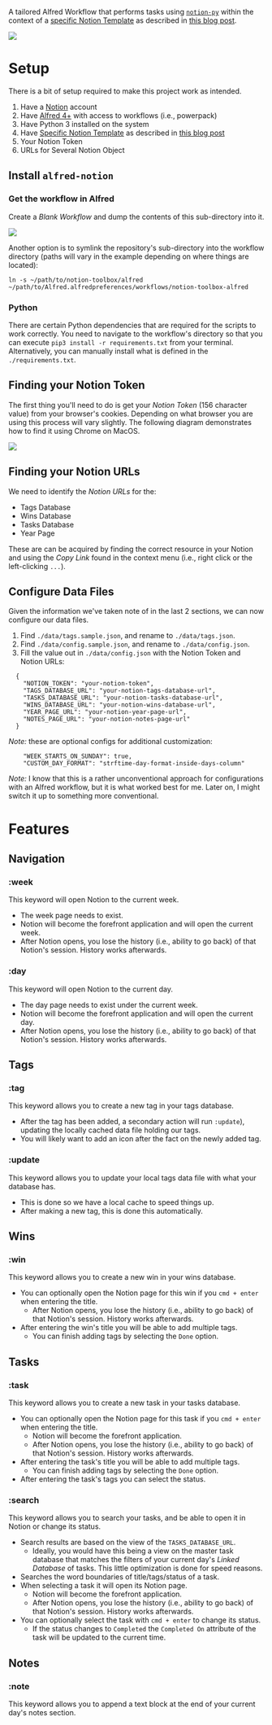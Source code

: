 A tailored Alfred Workflow that performs tasks using [`notion-py`](https://github.com/jamalex/notion-py) within the context of a [specific Notion Template](https://www.notion.so/Week-Template-0a7ac4d03082417c929176b5ea1df07e) as described in [this blog post](https://kevinjalbert.com/my-weekly-notion-setup/).

![](./alfred-notion-demo.gif)

# Setup

There is a bit of setup required to make this project work as intended.

1. Have a [Notion](https://www.notion.so/) account
2. Have [Alfred 4+](https://www.alfredapp.com/) with access to workflows (i.e., powerpack)
3. Have Python 3 installed on the system
4. Have [Specific Notion Template](https://www.notion.so/Week-Template-0a7ac4d03082417c929176b5ea1df07e) as described in [this blog post](https://kevinjalbert.com/my-weekly-notion-setup/)
5. Your Notion Token
6. URLs for Several Notion Object

## Install `alfred-notion`

### Get the workflow in Alfred

Create a _Blank Workflow_ and dump the contents of this sub-directory into it.

![](./workflow.png)

Another option is to symlink the repository's sub-directory into the workflow directory (paths will vary in the example depending on where things are located):

```
ln -s ~/path/to/notion-toolbox/alfred ~/path/to/Alfred.alfredpreferences/workflows/notion-toolbox-alfred
```

### Python

There are certain Python dependencies that are required for the scripts to work correctly. You need to navigate to the workflow's directory so that you can execute `pip3 install -r requirements.txt` from your terminal. Alternatively, you can manually install what is defined in the `./requirements.txt`.

## Finding your Notion Token

The first thing you'll need to do is get your _Notion Token_ (156 character value) from your browser's cookies. Depending on what browser you are using this process will vary slightly. The following diagram demonstrates how to find it using Chrome on MacOS.

![](./notion-token.png)

## Finding your Notion URLs

We need to identify the _Notion URLs_ for the:

- Tags Database
- Wins Database
- Tasks Database
- Year Page

These are can be acquired by finding the correct resource in your Notion and using the _Copy Link_ found in the context menu (i.e., right click or the left-clicking `...`).

## Configure Data Files

Given the information we've taken note of in the last 2 sections, we can now configure our data files.

1. Find `./data/tags.sample.json`, and rename to `./data/tags.json`.
2. Find `./data/config.sample.json`, and rename to `./data/config.json`.
3. Fill the value out in `./data/config.json` with the Notion Token and Notion URLs:

```
  {
    "NOTION_TOKEN": "your-notion-token",
    "TAGS_DATABASE_URL": "your-notion-tags-database-url",
    "TASKS_DATABASE_URL": "your-notion-tasks-database-url",
    "WINS_DATABASE_URL": "your-notion-wins-database-url",
    "YEAR_PAGE_URL": "your-notion-year-page-url",
    "NOTES_PAGE_URL": "your-notion-notes-page-url"
  }
```

_Note:_ these are optional configs for additional customization:

```
    "WEEK_STARTS_ON_SUNDAY": true,
    "CUSTOM_DAY_FORMAT": "strftime-day-format-inside-days-column"
```

_Note:_ I know that this is a rather unconventional approach for configurations with an Alfred workflow, but it is what worked best for me. Later on, I might switch it up to something more conventional.

# Features

## Navigation

### :week

This keyword will open Notion to the current week.

- The week page needs to exist.
- Notion will become the forefront application and will open the current week.
- After Notion opens, you lose the history (i.e., ability to go back) of that Notion's session. History works afterwards.

### :day

This keyword will open Notion to the current day.

- The day page needs to exist under the current week.
- Notion will become the forefront application and will open the current day.
- After Notion opens, you lose the history (i.e., ability to go back) of that Notion's session. History works afterwards.

## Tags

### :tag

This keyword allows you to create a new tag in your tags database.

- After the tag has been added, a secondary action will run `:update`), updating the locally cached data file holding our tags.
- You will likely want to add an icon after the fact on the newly added tag.

### :update

This keyword allows you to update your local tags data file with what your database has.

- This is done so we have a local cache to speed things up.
- After making a new tag, this is done this automatically.

## Wins

### :win

This keyword allows you to create a new win in your wins database.

- You can optionally open the Notion page for this win if you `cmd + enter` when entering the title.
  - After Notion opens, you lose the history (i.e., ability to go back) of that Notion's session. History works afterwards.
- After entering the win's title you will be able to add multiple tags.
  - You can finish adding tags by selecting the `Done` option.

## Tasks

### :task

This keyword allows you to create a new task in your tasks database.

- You can optionally open the Notion page for this task if you `cmd + enter` when entering the title.
  - Notion will become the forefront application.
  - After Notion opens, you lose the history (i.e., ability to go back) of that Notion's session. History works afterwards.
- After entering the task's title you will be able to add multiple tags.
  - You can finish adding tags by selecting the `Done` option.
- After entering the task's tags you can select the status.

### :search

This keyword allows you to search your tasks, and be able to open it in Notion or change its status.

- Search results are based on the view of the `TASKS_DATABASE_URL`.
  - Ideally, you would have this being a view on the master task database that matches the filters of your current day's _Linked Database_ of tasks. This little optimization is done for speed reasons.
- Searches the word boundaries of title/tags/status of a task.
- When selecting a task it will open its Notion page.
  - Notion will become the forefront application.
  - After Notion opens, you lose the history (i.e., ability to go back) of that Notion's session. History works afterwards.
- You can optionally select the task with `cmd + enter` to change its status.
  - If the status changes to `Completed` the `Completed On` attribute of the task will be updated to the current time.

## Notes

### :note

This keyword allows you to append a text block at the end of your current day's notes section.
